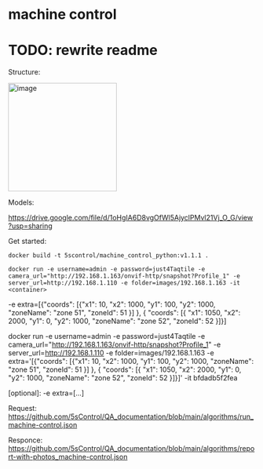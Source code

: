 # machine control

# TODO: rewrite readme

Structure:

<img width="221" alt="image" src="https://github.com/5sControl/machine_control_python/assets/52838912/ee7a68b9-8c36-4060-8a10-8bfc7f04ed41">



Models:

https://drive.google.com/file/d/1oHgIA6D8vgOfWl5AjyclPMvl21Vj_O_G/view?usp=sharing


Get started:

```docker build -t 5scontrol/machine_control_python:v1.1.1 .```

```docker run -e username=admin -e password=just4Taqtile -e camera_url="http://192.168.1.163/onvif-http/snapshot?Profile_1" -e server_url=http://192.168.1.110 -e folder=images/192.168.1.163 -it <container>```

-e extra=[{"coords": [{"x1": 10, "x2": 1000, "y1": 100, "y2": 1000, "zoneName": "zone 51", "zoneId": 51 }] }, { "coords": [{ "x1": 1050, "x2": 2000, "y1": 0, "y2": 1000, "zoneName": "zone 52", "zoneId": 52 }]}]


docker run -e username=admin -e password=just4Taqtile -e camera_url="http://192.168.1.163/onvif-http/snapshot?Profile_1" -e server_url=http://192.168.1.110 -e folder=images/192.168.1.163 -e extra='[{"coords": [{"x1": 10, "x2": 1000, "y1": 100, "y2": 1000, "zoneName": "zone 51", "zoneId": 51 }] }, { "coords": [{ "x1": 1050, "x2": 2000, "y1": 0, "y2": 1000, "zoneName": "zone 52", "zoneId": 52 }]}]' -it bfdadb5f2fea


[optional]: -e extra=[...]

Request: https://github.com/5sControl/QA_documentation/blob/main/algorithms/run_machine-control.json

Responce: https://github.com/5sControl/QA_documentation/blob/main/algorithms/report-with-photos_machine-control.json
